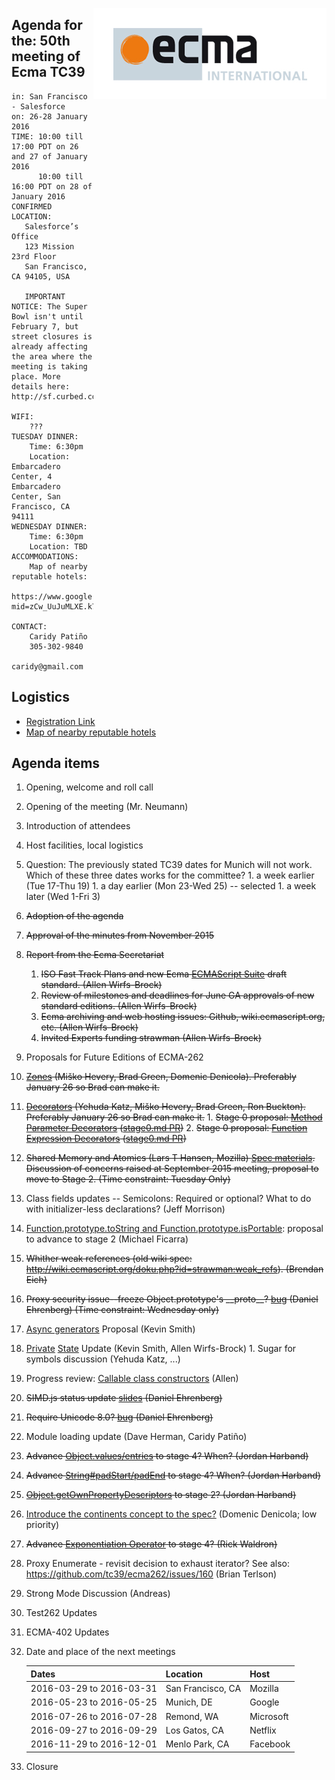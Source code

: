<img src="../images/Ecma_RVB-003.jpg"
     align="right" alt="" />

## Agenda for the: 50th meeting of Ecma TC39

    in: San Francisco - Salesforce
    on: 26-28 January 2016
    TIME: 10:00 till 17:00 PDT on 26 and 27 of January 2016
          10:00 till 16:00 PDT on 28 of January 2016
    CONFIRMED LOCATION:
       Salesforce’s Office
       123 Mission 23rd Floor
       San Francisco, CA 94105, USA

       IMPORTANT NOTICE: The Super Bowl isn't until February 7, but street closures is already affecting the area where the meeting is taking place. More details here: http://sf.curbed.com/archives/2016/01/22/get_ready_super_bowl_street_closures_start_tomorrow.php

    WIFI:
        ???
    TUESDAY DINNER:
        Time: 6:30pm
        Location: Embarcadero Center, 4 Embarcadero Center, San Francisco, CA 94111
    WEDNESDAY DINNER:
        Time: 6:30pm
        Location: TBD
    ACCOMMODATIONS:
        Map of nearby reputable hotels:
        https://www.google.com/maps/d/edit?mid=zCw_UuJuMLXE.k7jLE43b3qhE&usp=sharing

    CONTACT:
        Caridy Patiño
        305-302-9840
        caridy@gmail.com

## Logistics

- [Registration Link](https://ecma-international.doodle.com/poll/swz9zuggvuzarg6f)
- [Map of nearby reputable hotels](https://www.google.com/maps/d/edit?mid=zCw_UuJuMLXE.k7jLE43b3qhE&usp=sharing)

## Agenda items

1. Opening, welcome and roll call
  1. Opening of the meeting (Mr. Neumann)
  1. Introduction of attendees
  1. Host facilities, local logistics
  1. Question: The previously stated TC39 dates for Munich will not work. Which of these three dates works for the committee?
    1. a week earlier (Tue 17-Thu 19)
    1. a day earlier (Mon 23-Wed 25) -- selected
    1. a week later (Wed 1-Fri 3)
1. ~~Adoption of the agenda~~
1. ~~Approval of the minutes from November 2015~~
1. ~~Report from the Ecma Secretariat~~
    1. ~~ISO Fast Track Plans and new Ecma [ECMAScript Suite](https://members.ecma-international.org/get.php?group=TC39&file=2016_sub_tc39-2016-003.doc) draft standard. (Allen Wirfs-Brock)~~
    1. ~~Review of milestones and deadlines for June GA approvals of new standard editions. (Allen Wirfs-Brock)~~
    1. ~~Ecma archiving and web hosting issues: Github, wiki.ecmascript.org, etc. (Allen Wirfs-Brock)~~
    1. ~~Invited Experts funding strawman (Allen Wirfs-Brock)~~
1. Proposals for Future Editions of ECMA-262
  1. ~~[Zones](https://docs.google.com/presentation/d/1H3E2ToJ8VHgZS8eS6bRv-vg5OksObj5wv6gyzJJwOK0/edit#slide=id.p) (Miško Hevery, Brad Green, Domenic Denicola). Preferably January 26 so Brad can make it.~~
  1. ~~[Decorators](https://github.com/wycats/javascript-decorators) (Yehuda Katz, Miško Hevery, Brad Green, Ron Buckton). Preferably January 26 so Brad can make it.~~
    1. ~~Stage 0 proposal: [Method Parameter Decorators](https://goo.gl/r1XT9b) ([stage0.md PR](https://github.com/tc39/ecma262/pull/323))~~
    2. ~~Stage 0 proposal: [Function Expression Decorators](https://goo.gl/8MmCMG) ([stage0.md PR](https://github.com/tc39/ecma262/pull/324))~~
  1. ~~Shared Memory and Atomics (Lars T Hansen, Mozilla) [Spec materials](https://github.com/lars-t-hansen/ecmascript_sharedmem).  Discussion of concerns raised at September 2015 meeting, proposal to move to Stage 2. (Time constraint: Tuesday Only)~~
  1. Class fields updates -- Semicolons: Required or optional? What to do with initializer-less declarations? (Jeff Morrison)
  1. [Function.prototype.toString and Function.prototype.isPortable](https://github.com/michaelficarra/Function-prototype-toString-revision): proposal to advance to stage 2 (Michael Ficarra)
  1. ~~Whither weak references (old wiki spec: http://wiki.ecmascript.org/doku.php?id=strawman:weak_refs). (Brendan Eich)~~
  1. ~~Proxy security issue--freeze Object.prototype's \_\_proto\_\_? [bug](https://github.com/tc39/ecma262/issues/272) (Daniel Ehrenberg) (Time constraint: Wednesday only)~~
  1. [Async generators](https://github.com/zenparsing/async-iteration) Proposal (Kevin Smith)
  1. [Private](https://github.com/zenparsing/es-private-fields) [State](https://github.com/wycats/javascript-private-state) Update (Kevin Smith, Allen Wirfs-Brock)
    1. Sugar for symbols discussion (Yehuda Katz, ...)
  1. Progress review: [Callable class constructors](https://github.com/tc39/ecma262/blob/master/workingdocs/callconstructor.md) (Allen)
  1. ~~SIMD.js status update [slides](https://docs.google.com/presentation/d/1tREM-eLjadnXZogdKXlTWY8XzicXgylI_GlIxxsMNzc/edit)  (Daniel Ehrenberg)~~
  1. ~~Require Unicode 8.0? [bug](https://github.com/tc39/ecma262/pull/300) (Daniel Ehrenberg)~~
  1. Module loading update (Dave Herman, Caridy Patiño)
  1. ~~Advance [Object.values/entries](https://github.com/tc39/proposal-object-values-entries) to stage 4? When? (Jordan Harband)~~
  1. ~~Advance [String#padStart/padEnd](https://github.com/tc39/proposal-string-pad-start-end) to stage 4? When? (Jordan Harband)~~
  1. ~~[Object.getOwnPropertyDescriptors](https://github.com/WebReflection/Object.getOwnPropertyDescriptors) to stage 2? (Jordan Harband)~~
  1. [Introduce the continents concept to the spec?](https://github.com/tc39/ecma262/pull/226/) (Domenic Denicola; low priority)
  1. ~~Advance [Exponentiation Operator](http://rwaldron.github.io/exponentiation-operator/) to stage 4? (Rick Waldron)~~
  1. Proxy Enumerate - revisit decision to exhaust iterator? See also: https://github.com/tc39/ecma262/issues/160 (Brian Terlson)
1. Strong Mode Discussion (Andreas)
1. Test262 Updates
1. ECMA-402 Updates
1. Date and place of the next meetings

    | Dates                    | Location          | Host       |
    |--------------------------|-------------------|------------|
    | 2016-03-29 to 2016-03-31 | San Francisco, CA | Mozilla    |
    | 2016-05-23 to 2016-05-25 | Munich, DE        | Google     |
    | 2016-07-26 to 2016-07-28 | Remond, WA        | Microsoft  |
    | 2016-09-27 to 2016-09-29 | Los Gatos, CA     | Netflix    |
    | 2016-11-29 to 2016-12-01 | Menlo Park, CA    | Facebook   |

1. Closure
